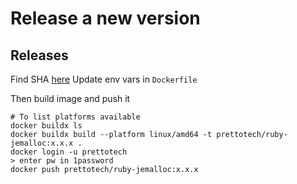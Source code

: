 # Release a new version

## Releases 
Find SHA [here](https://www.ruby-lang.org/en/news/2022/04/12/ruby-2-7-6-released/)
Update env vars in `Dockerfile`

Then build image and push it

```shell
# To list platforms available
docker buildx ls 
docker buildx build --platform linux/amd64 -t prettotech/ruby-jemalloc:x.x.x .
docker login -u prettotech 
> enter pw in 1password
docker push prettotech/ruby-jemalloc:x.x.x
```

